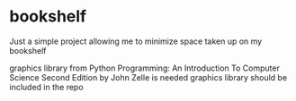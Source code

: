 # bookshelf
Just a simple project allowing me to minimize space taken up on my bookshelf

graphics library from Python Programming: An Introduction To Computer Science Second Edition by John Zelle is needed
graphics library should be included in the repo
